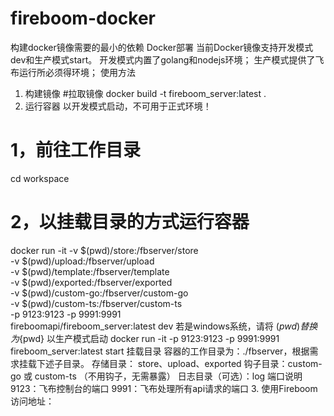 # fireboom-docker
构建docker镜像需要的最小的依赖
Docker部署
当前Docker镜像支持开发模式dev和生产模式start。
开发模式内置了golang和nodejs环境；
生产模式提供了飞布运行所必须得环境；
使用方法
1. 构建镜像
#拉取镜像
docker build -t fireboom_server:latest .
2. 运行容器
以开发模式启动，不可用于正式环境！
# 1，前往工作目录
cd workspace
# 2，以挂载目录的方式运行容器
docker run -it -v $(pwd)/store:/fbserver/store \
		-v $(pwd)/upload:/fbserver/upload \
		-v $(pwd)/template:/fbserver/template \
		-v $(pwd)/exported:/fbserver/exported \
		-v $(pwd)/custom-go:/fbserver/custom-go \
		-v $(pwd)/custom-ts:/fbserver/custom-ts \
		-p 9123:9123 -p 9991:9991 \
		 fireboomapi/fireboom_server:latest dev 
若是windows系统，请将 $(pwd) 替换为${pwd}
以生产模式启动
docker run -it -p 9123:9123 -p 9991:9991 fireboom_server:latest start 
挂载目录
容器的工作目录为：./fbserver，根据需求挂载下述子目录。
存储目录： store、upload、exported
钩子目录：custom-go 或 custom-ts  （不用钩子，无需暴露）
日志目录（可选）：log
端口说明
9123：飞布控制台的端口
9991：飞布处理所有api请求的端口
3. 使用Fireboom
访问地址：
